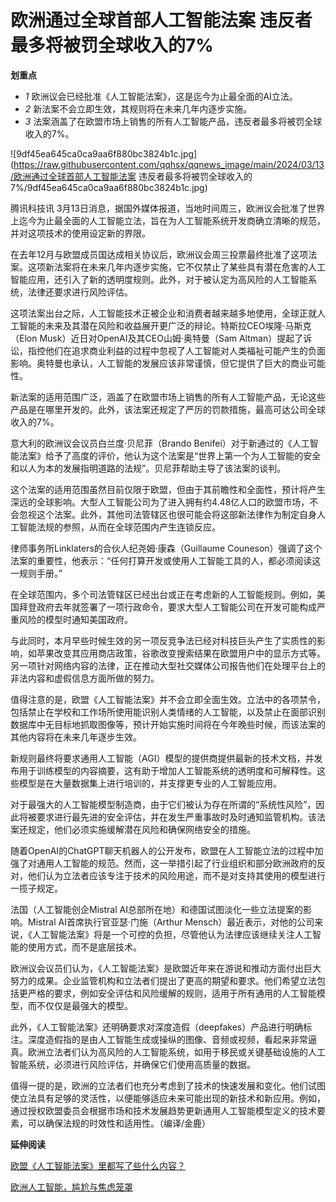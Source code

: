 # 欧洲通过全球首部人工智能法案 违反者最多将被罚全球收入的7%

**划重点**

  * _1_ 欧洲议会已经批准《人工智能法案》，这是迄今为止最全面的AI立法。
  * _2_ 新法案不会立即生效，其规则将在未来几年内逐步实施。
  * _3_ 法案涵盖了在欧盟市场上销售的所有人工智能产品，违反者最多将被罚全球收入的7%。

![9df45ea645ca0ca9aa6f880bc3824b1c.jpg](https://raw.githubusercontent.com/qqhsx/qqnews_image/main/2024/03/13/欧洲通过全球首部人工智能法案 违反者最多将被罚全球收入的7%/9df45ea645ca0ca9aa6f880bc3824b1c.jpg)

腾讯科技讯
3月13日消息，据国外媒体报道，当地时间周三，欧洲议会批准了世界上迄今为止最全面的人工智能立法，旨在为人工智能系统开发商确立清晰的规范，并对这项技术的使用设定新的界限。

在去年12月与欧盟成员国达成相关协议后，欧洲议会周三投票最终批准了这项法案。这项新法案将在未来几年内逐步实施，它不仅禁止了某些具有潜在危害的人工智能应用，还引入了新的透明度规则。此外，对于被认定为高风险的人工智能系统，法律还要求进行风险评估。

这项法案出台之际，人工智能技术正被企业和消费者越来越多地使用，全球正就人工智能的未来及其潜在风险和收益展开更广泛的辩论。特斯拉CEO埃隆·马斯克（Elon
Musk）近日对OpenAI及其CEO山姆·奥特曼（Sam
Altman）提起了诉讼，指控他们在追求商业利益的过程中忽视了人工智能对人类福祉可能产生的负面影响。奥特曼也承认，人工智能的发展应该非常谨慎，但它提供了巨大的商业可能性。

新法案的适用范围广泛，涵盖了在欧盟市场上销售的所有人工智能产品，无论这些产品是在哪里开发的。此外，该法案还规定了严厉的罚款措施，最高可达公司全球收入的7%。

意大利的欧洲议会议员白兰度·贝尼菲（Brando
Benifei）对于新通过的《人工智能法案》给予了高度的评价，他认为这个法案是“世界上第一个为人工智能的安全和以人为本的发展指明道路的法规”。贝尼菲帮助主导了该法案的谈判。

这个法案的适用范围虽然目前仅限于欧盟，但由于其前瞻性和全面性，预计将产生深远的全球影响。大型人工智能公司为了进入拥有约4.48亿人口的欧盟市场，不会忽视这个法案。此外，其他司法管辖区也很可能会将这部新法律作为制定自身人工智能法规的参照，从而在全球范围内产生连锁反应。

律师事务所Linklaters的合伙人纪尧姆·康森（Guillaume
Couneson）强调了这个法案的重要性，他表示：“任何打算开发或使用人工智能工具的人，都必须阅读这一规则手册。”

在全球范围内，多个司法管辖区已经出台或正在考虑新的人工智能规则。例如，美国拜登政府去年就签署了一项行政命令，要求大型人工智能公司在开发可能构成严重风险的模型时通知美国政府。

与此同时，本月早些时候生效的另一项反竞争法已经对科技巨头产生了实质性的影响，如苹果改变其应用商店政策，谷歌改变搜索结果在欧盟用户中的显示方式等。另一项针对网络内容的法律，正在推动大型社交媒体公司报告他们在处理平台上的非法内容和虚假信息方面所做的努力。

值得注意的是，欧盟《人工智能法案》并不会立即全面生效。立法中的各项禁令，包括禁止在学校和工作场所使用能识别人类情绪的人工智能，以及禁止在面部识别数据库中无目标地抓取图像等，预计开始实施时间将在今年晚些时候，而该法案的其他内容将在未来几年逐步生效。

新规则最终将要求通用人工智能（AGI）模型的提供商提供最新的技术文档，并发布用于训练模型的内容摘要，这有助于增加人工智能系统的透明度和可解释性。这些模型是在大量数据集上进行培训的，并支撑更专业的人工智能应用。

对于最强大的人工智能模型制造商，由于它们被认为存在所谓的“系统性风险”，因此将被要求进行最先进的安全评估，并在发生严重事故时及时通知监管机构。该法案还规定，他们必须实施缓解潜在风险和确保网络安全的措施。

随着OpenAI的ChatGPT聊天机器人的公开发布，欧盟在人工智能立法的过程中加强了对通用人工智能的规范。然而，这一举措引起了行业组织和部分欧洲政府的反对，他们认为立法者应该专注于技术的风险用途，而不是对支持其使用的模型进行一揽子规定。

法国（人工智能创企Mistral AI总部所在地）和德国试图淡化一些立法提案的影响。Mistral AI首席执行官亚瑟·门施（Arthur
Mensch）最近表示，对他的公司来说，《人工智能法案》将是一个可控的负担，尽管他认为法律应该继续关注人工智能的使用方式，而不是底层技术。

欧洲议会议员们认为，《人工智能法案》是欧盟近年来在游说和推动方面付出巨大努力的成果。企业监管机构和立法者们提出了更高的期望和要求。他们希望立法包括更严格的要求，例如安全评估和风险缓解的规则，适用于所有通用的人工智能模型，而不仅仅是最强大的模型。

此外，《人工智能法案》还明确要求对深度造假（deepfakes）产品进行明确标注。深度造假指的是由人工智能生成或操纵的图像、音频或视频，看起来非常逼真。欧洲立法者们认为高风险的人工智能系统，如用于移民或关键基础设施的人工智能系统，必须进行风险评估，并确保它们使用高质量的数据。

值得一提的是，欧洲的立法者们也充分考虑到了技术的快速发展和变化。他们试图使立法具有足够的灵活性，以便能够适应未来可能出现的新技术和新应用。例如，通过授权欧盟委员会根据市场和技术发展趋势更新通用人工智能模型定义的技术要素，可以确保法规的时效性和适用性。（编译/金鹿）

**延伸阅读**

[欧盟《人工智能法案》里都写了些什么内容？](https://news.qq.com/rain/a/20240313A0955O00)

[欧洲人工智能，尴尬与焦虑笼罩 ](https://news.qq.com/rain/a/20240313A097UT00)

